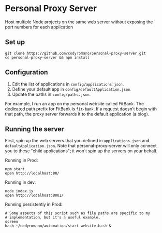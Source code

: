 # Personal Proxy Server

Host multiple Node projects on the same web server without exposing the port numbers for each application

## Set up

```
git clone https://github.com/codyromano/personal-proxy-server.git
cd personal-proxy-server && npm install
```

## Configuration

1. Edit the list of applications in `config/applications.json`.
2. Define your default app in `config/defaultApplication.json`.
3. Update the paths in `config/paths.json`.

For example, I run an app on my personal website called FitBank. The dedicated path prefix for FitBank is `fit-bank`. If a request doesn't begin with that path, the proxy server forwards it to the default application (a blog).

## Running the server

First, spin up the web servers that you defined in `applications.json` and `defaultApplication.json`. Note that personal-proxy-server will only connect you to these "child applications"; it won't spin up the servers on your behalf.

Running in Prod:
```
npm start
open http://localhost:80/
```

Running in dev:
```
node index.js
open http://localhost:8081/
```
Running persistently in Prod:
```
# Some aspects of this script such as file paths are specific to my
# implementation, but it's a useful example.
screen
bash ~/codyromano/automation/start-website.bash &
```

